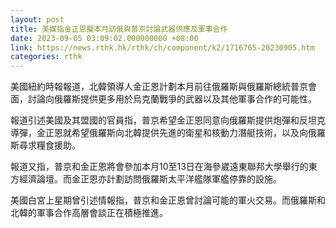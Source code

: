 ```yaml
---
layout: post
title: 美媒指金正恩擬本月訪俄與普京討論武器供應及軍事合作
date: 2023-09-05 03:09:02.000000000 +08:00
link: https://news.rthk.hk/rthk/ch/component/k2/1716765-20230905.htm
categories: rthk
---
```


美國紐約時報報道，北韓領導人金正恩計劃本月前往俄羅斯與俄羅斯總統普京會面，討論向俄羅斯提供更多用於烏克蘭戰爭的武器以及其他軍事合作的可能性。

報道引述美國及其盟國的官員指，普京希望金正恩同意向俄羅斯提供炮彈和反坦克導彈，金正恩就希望俄羅斯向北韓提供先進的衛星和核動力潛艇技術，以及向俄羅斯尋求糧食援助。

報道又指，普京和金正恩將會參加本月10至13日在海參崴遠東聯邦大學舉行的東方經濟論壇。而金正恩亦計劃訪問俄羅斯太平洋艦隊軍艦停靠的設施。

美國白宮上星期曾引述情報指，普京和金正恩曾討論可能的軍火交易。而俄羅斯和北韓的軍事合作高層會談正在積極推進。
